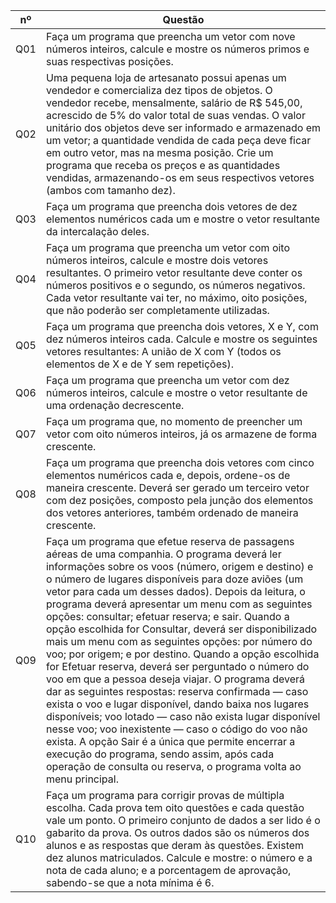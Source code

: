 nº  | Questão
----| ------
Q01 | Faça um programa que preencha um vetor com nove números inteiros, calcule e mostre os números primos e suas respectivas posições.
Q02 | Uma pequena loja de artesanato possui apenas um vendedor e comercializa dez tipos de objetos. O vendedor recebe, mensalmente, salário de R$ 545,00, acrescido de 5% do valor total de suas vendas. O valor unitário dos objetos deve ser informado e armazenado em um vetor; a quantidade vendida de cada peça deve ficar em outro vetor, mas na mesma posição. Crie um programa que receba os preços e as quantidades vendidas, armazenando-os em seus respectivos vetores (ambos com tamanho dez). 
Q03 | Faça um programa que preencha dois vetores de dez elementos numéricos cada um e mostre o vetor resultante da intercalação deles.
Q04 | Faça um programa que preencha um vetor com oito números inteiros, calcule e mostre dois vetores resultantes. O primeiro vetor resultante deve conter os números positivos e o segundo, os números negativos. Cada vetor resultante vai ter, no máximo, oito posições, que não poderão ser completamente utilizadas.
Q05 | Faça um programa que preencha dois vetores, X e Y, com dez números inteiros cada. Calcule e mostre os seguintes vetores resultantes: A união de X com Y (todos os elementos de X e de Y sem repetições). 
Q06 | Faça um programa que preencha um vetor com dez números inteiros, calcule e mostre o vetor resultante de uma ordenação decrescente.
Q07 | Faça um programa que, no momento de preencher um vetor com oito números inteiros, já os armazene de forma crescente. 
Q08 | Faça um programa que preencha dois vetores com cinco elementos numéricos cada e, depois, ordene-os de maneira crescente. Deverá ser gerado um terceiro vetor com dez posições, composto pela junção dos elementos dos vetores anteriores, também ordenado de maneira crescente. 
Q09 | Faça um programa que efetue reserva de passagens aéreas de uma companhia. O programa deverá ler informações sobre os voos (número, origem e destino) e o número de lugares disponíveis para doze aviões (um vetor para cada um desses dados). Depois da leitura, o programa deverá apresentar um menu com as seguintes opções: consultar; efetuar reserva; e sair. Quando a opção escolhida for Consultar, deverá ser disponibilizado mais um menu com as seguintes opções: por número do voo; por origem; e por destino. Quando a opção escolhida for Efetuar reserva, deverá ser perguntado o número do voo em que a pessoa deseja viajar. O programa deverá dar as seguintes respostas: reserva confirmada — caso exista o voo e lugar disponível, dando baixa nos lugares disponíveis; voo lotado — caso não exista lugar disponível nesse voo; voo inexistente — caso o código do voo não exista. A opção Sair é a única que permite encerrar a execução do programa, sendo assim, após cada operação de consulta ou reserva, o programa volta ao menu principal.
Q10 | Faça um programa para corrigir provas de múltipla escolha. Cada prova tem oito questões e cada questão vale um ponto. O primeiro conjunto de dados a ser lido é o gabarito da prova. Os outros dados são os números dos alunos e as respostas que deram às questões. Existem dez alunos matriculados. Calcule e mostre: o número e a nota de cada aluno; e a porcentagem de aprovação, sabendo-se que a nota mínima é 6.  
